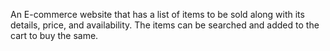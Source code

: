 An E-commerce website that has a list of items to be sold along with its details, price, and availability. The items can be searched and added to the cart to buy the same.
